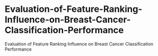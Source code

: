 # Evaluation-of-Feature-Ranking-Influence-on-Breast-Cancer-Classification-Performance
Evaluation of Feature Ranking Influence on Breast Cancer Classification Performance
